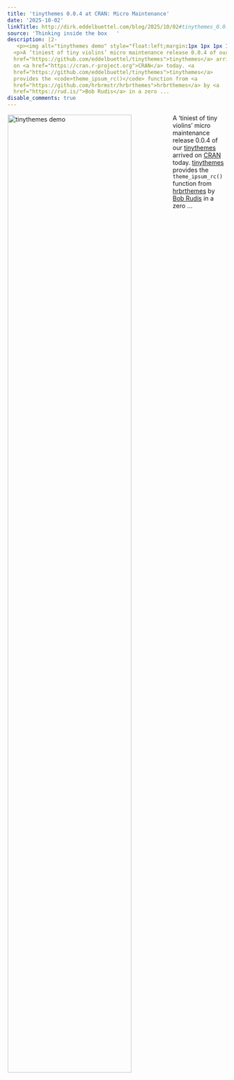 ```yaml
---
title: 'tinythemes 0.0.4 at CRAN: Micro Maintenance'
date: '2025-10-02'
linkTitle: http://dirk.eddelbuettel.com/blog/2025/10/02#tinythemes_0.0.4
source: 'Thinking inside the box   '
description: |2-
   <p><img alt="tinythemes demo" style="float:left;margin:1px 1px 1px 1px;width: 75%" src="https://eddelbuettel.github.io/images/2023-12-18/tinythemes_demo.png"/></p>
  <p>A ‘tiniest of tiny violins’ micro maintenance release 0.0.4 of our <a
  href="https://github.com/eddelbuettel/tinythemes">tinythemes</a> arrived
  on <a href="https://cran.r-project.org">CRAN</a> today. <a
  href="https://github.com/eddelbuettel/tinythemes">tinythemes</a>
  provides the <code>theme_ipsum_rc()</code> function from <a
  href="https://github.com/hrbrmstr/hrbrthemes">hrbrthemes</a> by <a
  href="https://rud.is/">Bob Rudis</a> in a zero ...
disable_comments: true
---
```

 <p><img alt="tinythemes demo" style="float:left;margin:1px 1px 1px 1px;width: 75%" src="https://eddelbuettel.github.io/images/2023-12-18/tinythemes_demo.png"/></p>
<p>A ‘tiniest of tiny violins’ micro maintenance release 0.0.4 of our <a
href="https://github.com/eddelbuettel/tinythemes">tinythemes</a> arrived
on <a href="https://cran.r-project.org">CRAN</a> today. <a
href="https://github.com/eddelbuettel/tinythemes">tinythemes</a>
provides the <code>theme_ipsum_rc()</code> function from <a
href="https://github.com/hrbrmstr/hrbrthemes">hrbrthemes</a> by <a
href="https://rud.is/">Bob Rudis</a> in a zero ...